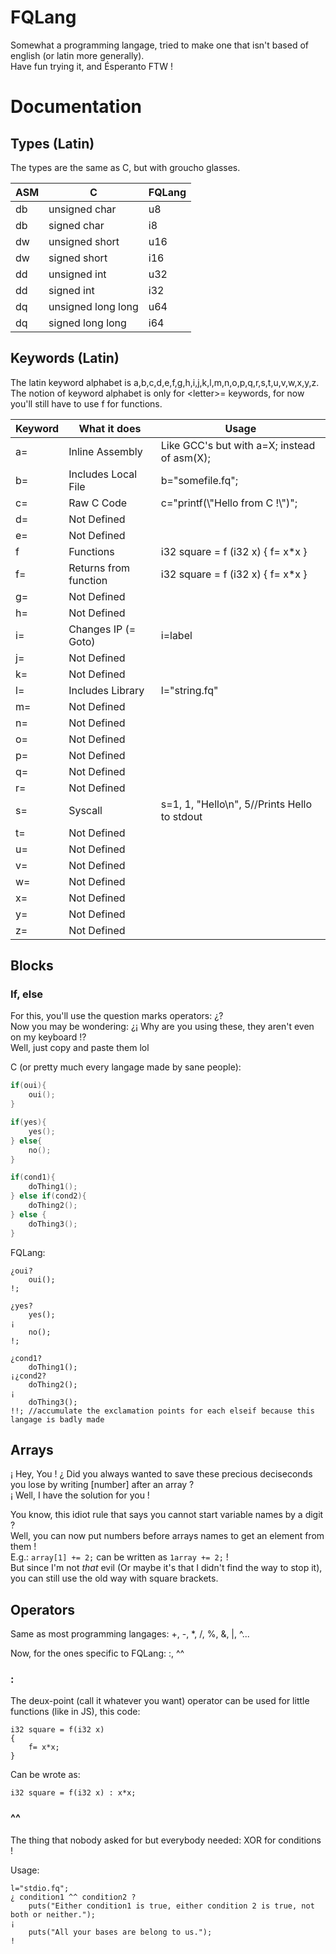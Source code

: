 # FQLang

Somewhat a programming langage, tried to make one that isn't based of english (or latin more generally).  
Have fun trying it, and Ésperanto FTW !  

# Documentation

## Types (Latin)

The types are the same as C, but with groucho glasses.  
  
  
|ASM|        C          | FQLang |
|---|-------------------|--------|
|db |   unsigned char   |   u8   |
|db |    signed char    |   i8   |
|dw |   unsigned short  |   u16  |
|dw |   signed short    |   i16  |
|dd |   unsigned int    |   u32  |
|dd |    signed int     |   i32  |
|dq |unsigned long long |   u64  |
|dq | signed long long  |   i64  |

## Keywords (Latin)

The latin keyword alphabet is a,b,c,d,e,f,g,h,i,j,k,l,m,n,o,p,q,r,s,t,u,v,w,x,y,z.  
The notion of keyword alphabet is only for \<letter\>= keywords, for now you'll still have to use f for functions.  
  
| Keyword |     What it does    |                  Usage                     |
|---------|---------------------|--------------------------------------------|
|   a=    |   Inline Assembly   | Like GCC's but with a=X; instead of asm(X);|
|   b=    | Includes Local File |               b="somefile.fq";             |
|   c=    |      Raw C Code     |       c="printf(\\"Hello from C !\\")";    |
|   d=    |     Not Defined     |  |
|   e=    |     Not Defined     |  |
|   f     |      Functions      |      i32 square = f (i32 x) { f= x*x }     |
|   f=    |Returns from function|      i32 square = f (i32 x) { f= x*x }     |
|   g=    |     Not Defined     |  |
|   h=    |     Not Defined     |  |
|   i=    | Changes IP (= Goto) |                  i=label                   |
|   j=    |     Not Defined     |  |
|   k=    |     Not Defined     |  |
|   l=    |  Includes Library   |               l="string.fq"                |
|   m=    |     Not Defined     |  |
|   n=    |     Not Defined     |  |
|   o=    |     Not Defined     |  |
|   p=    |     Not Defined     |  |
|   q=    |     Not Defined     |  |
|   r=    |     Not Defined     |  |
|   s=    |       Syscall       |s=1, 1, "Hello\n", 5//Prints Hello to stdout|
|   t=    |     Not Defined     |  |
|   u=    |     Not Defined     |  |
|   v=    |     Not Defined     |  |
|   w=    |     Not Defined     |  |
|   x=    |     Not Defined     |  |
|   y=    |     Not Defined     |  |
|   z=    |     Not Defined     |  |

## Blocks

### If, else

For this, you'll use the question marks operators: ¿?  
Now you may be wondering: ¿¡ Why are you using these, they aren't even on my keyboard !?  
Well, just copy and paste them lol  
  
C (or pretty much every langage made by sane people):  
```c
if(oui){
    oui();
}

if(yes){
    yes();
} else{
    no();
}

if(cond1){
    doThing1();
} else if(cond2){
    doThing2();
} else {
    doThing3();
}
```  
  
FQLang:  
```fqlang
¿oui?
    oui();
!;

¿yes?
    yes();
¡
    no();
!;

¿cond1?
    doThing1();
¡¿cond2?
    doThing2();
¡
    doThing3();
!!; //accumulate the exclamation points for each elseif because this langage is badly made
```  

## Arrays

¡ Hey, You ! ¿ Did you always wanted to save these precious deciseconds you lose by writing \[number\] after an array ?  
¡ Well, I have the solution for you !  
  
You know, this idiot rule that says you cannot start variable names by a digit ?  
Well, you can now put numbers before arrays names to get an element from them !  
E.g.: `array[1] += 2;` can be written as `1array += 2;` !  
But since I'm not *that* evil (Or maybe it's that I didn't find the way to stop it), you can still use the old way with square brackets.  



## Operators

Same as most programming langages: +, -, *,  /, %, &, |, ^...  
  
Now, for the ones specific to FQLang: :, ^^  

### :

The deux-point (call it whatever you want) operator can be used for little functions (like in JS), this code:  
```fqlang
i32 square = f(i32 x)
{
    f= x*x;
}
```  
Can be wrote as:  
```fqlang
i32 square = f(i32 x) : x*x;
```  

### ^^

The thing that nobody asked for but everybody needed: XOR for conditions !  
  
Usage:  
```fqlang
l="stdio.fq";
¿ condition1 ^^ condition2 ?
    puts("Either condition1 is true, either condition 2 is true, not both or neither.");
¡
    puts("All your bases are belong to us.");
!
```